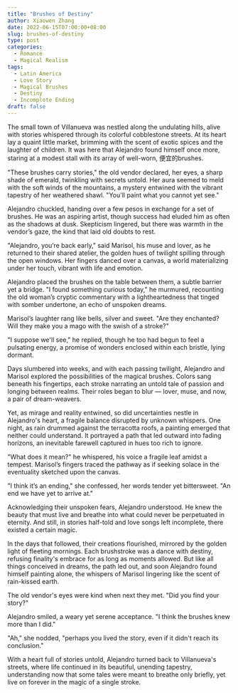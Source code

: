 ```yaml
---
title: "Brushes of Destiny"
author: Xiaowen Zhang
date: 2022-06-15T07:00:00+08:00
slug: brushes-of-destiny
type: post
categories:
  - Romance
  - Magical Realism
tags:
  - Latin America
  - Love Story
  - Magical Brushes
  - Destiny
  - Incomplete Ending
draft: false
---
```


The small town of Villanueva was nestled along the undulating hills, alive with stories whispered through its colorful cobblestone streets. At its heart lay a quaint little market, brimming with the scent of exotic spices and the laughter of children. It was here that Alejandro found himself once more, staring at a modest stall with its array of well-worn, 便宜的brushes.

"These brushes carry stories," the old vendor declared, her eyes, a sharp shade of emerald, twinkling with secrets untold. Her aura seemed to meld with the soft winds of the mountains, a mystery entwined with the vibrant tapestry of her weathered shawl. "You'll paint what you cannot yet see."

Alejandro chuckled, handing over a few pesos in exchange for a set of brushes. He was an aspiring artist, though success had eluded him as often as the shadows at dusk. Skepticism lingered, but there was warmth in the vendor’s gaze, the kind that laid old doubts to rest.

"Alejandro, you’re back early," said Marisol, his muse and lover, as he returned to their shared atelier, the golden hues of twilight spilling through the open windows. Her fingers danced over a canvas, a world materializing under her touch, vibrant with life and emotion.

Alejandro placed the brushes on the table between them, a subtle barrier yet a bridge. "I found something curious today," he murmured, recounting the old woman’s cryptic commentary with a lightheartedness that tinged with somber undertone, an echo of unspoken dreams.

Marisol’s laughter rang like bells, silver and sweet. "Are they enchanted? Will they make you a mago with the swish of a stroke?"

"I suppose we'll see," he replied, though he too had begun to feel a pulsating energy, a promise of wonders enclosed within each bristle, lying dormant.

Days slumbered into weeks, and with each passing twilight, Alejandro and Marisol explored the possibilities of the magical brushes. Colors sang beneath his fingertips, each stroke narrating an untold tale of passion and longing between realms. Their roles began to blur — lover, muse, and now, a pair of dream-weavers.

Yet, as mirage and reality entwined, so did uncertainties nestle in Alejandro's heart, a fragile balance disrupted by unknown whispers. One night, as rain drummed against the terracotta roofs, a painting emerged that neither could understand. It portrayed a path that led outward into fading horizons, an inevitable farewell captured in hues too rich to ignore.

"What does it mean?" he whispered, his voice a fragile leaf amidst a tempest. Marisol’s fingers traced the pathway as if seeking solace in the eventuality sketched upon the canvas.

"I think it’s an ending," she confessed, her words tender yet bittersweet. "An end we have yet to arrive at."

Acknowledging their unspoken fears, Alejandro understood. He knew the beauty that must live and breathe into what could never be perpetuated in eternity. And still, in stories half-told and love songs left incomplete, there existed a certain magic.

In the days that followed, their creations flourished, mirrored by the golden light of fleeting mornings. Each brushstroke was a dance with destiny, refusing finality's embrace for as long as moments allowed. But like all things conceived in dreams, the path led out, and soon Alejandro found himself painting alone, the whispers of Marisol lingering like the scent of rain-kissed earth.

The old vendor's eyes were kind when next they met. "Did you find your story?"

Alejandro smiled, a weary yet serene acceptance. "I think the brushes knew more than I did."

"Ah," she nodded, "perhaps you lived the story, even if it didn't reach its conclusion."

With a heart full of stories untold, Alejandro turned back to Villanueva's streets, where life continued in its beautiful, unending tapestry, understanding now that some tales were meant to breathe only briefly, yet live on forever in the magic of a single stroke.